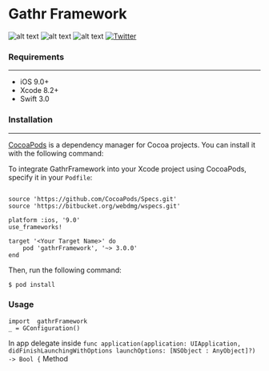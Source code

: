 # Gathr Framework

![alt text](https://img.shields.io/badge/Vers%3A-3-333.svg?style=flat "Version 3")
![alt text](https://img.shields.io/badge/Gathr%20API%20Vers%3A-4-lightgrey.svg?style=flat "Gathr API Verson")
![alt text](https://img.shields.io/badge/Platform%3A-iOS-blue.svg?style=flat "Platforms")
[![Twitter](https://img.shields.io/badge/Twitter%3A-%40WEBDMG-blue.svg?style=flat)](http://twitter.com/WEBDMG)
### Requirements 
___

- iOS 9.0+
- Xcode 8.2+
- Swift 3.0

### Installation
___
[CocoaPods](https://cocoapods.org) is a dependency manager for Cocoa projects. You can install it with the following command:

To integrate GathrFramework into your Xcode project using CocoaPods, specify it in your `Podfile`:
```

source 'https://github.com/CocoaPods/Specs.git'
source 'https://bitbucket.org/webdmg/wspecs.git'

platform :ios, '9.0'
use_frameworks!

target '<Your Target Name>' do
    pod 'gathrFramework', '~> 3.0.0'
end

```

Then, run the following command:

``` $ pod install ```


### Usage

```
import  gathrFramework
_ = GConfiguration()

```
In app delegate inside ```func application(application: UIApplication, didFinishLaunchingWithOptions launchOptions: [NSObject : AnyObject]?) -> Bool {``` Method
